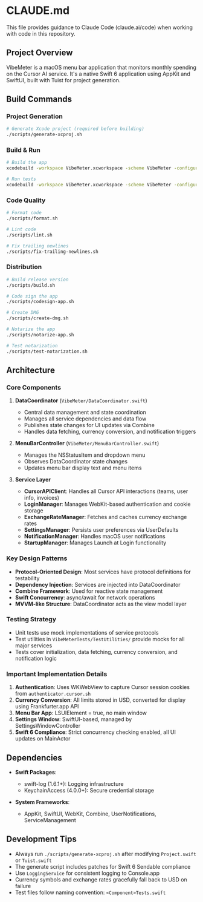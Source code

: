 # CLAUDE.md

This file provides guidance to Claude Code (claude.ai/code) when working with code in this repository.

## Project Overview

VibeMeter is a macOS menu bar application that monitors monthly spending on the Cursor AI service. It's a native Swift 6 application using AppKit and SwiftUI, built with Tuist for project generation.

## Build Commands

### Project Generation
```bash
# Generate Xcode project (required before building)
./scripts/generate-xcproj.sh
```

### Build & Run
```bash
# Build the app
xcodebuild -workspace VibeMeter.xcworkspace -scheme VibeMeter -configuration Debug build

# Run tests
xcodebuild -workspace VibeMeter.xcworkspace -scheme VibeMeter -configuration Debug test
```

### Code Quality
```bash
# Format code
./scripts/format.sh

# Lint code
./scripts/lint.sh

# Fix trailing newlines
./scripts/fix-trailing-newlines.sh
```

### Distribution
```bash
# Build release version
./scripts/build.sh

# Code sign the app
./scripts/codesign-app.sh

# Create DMG
./scripts/create-dmg.sh

# Notarize the app
./scripts/notarize-app.sh

# Test notarization
./scripts/test-notarization.sh
```

## Architecture

### Core Components

1. **DataCoordinator** (`VibeMeter/DataCoordinator.swift`)
   - Central data management and state coordination
   - Manages all service dependencies and data flow
   - Publishes state changes for UI updates via Combine
   - Handles data fetching, currency conversion, and notification triggers

2. **MenuBarController** (`VibeMeter/MenuBarController.swift`)
   - Manages the NSStatusItem and dropdown menu
   - Observes DataCoordinator state changes
   - Updates menu bar display text and menu items

3. **Service Layer**
   - **CursorAPIClient**: Handles all Cursor API interactions (teams, user info, invoices)
   - **LoginManager**: Manages WebKit-based authentication and cookie storage
   - **ExchangeRateManager**: Fetches and caches currency exchange rates
   - **SettingsManager**: Persists user preferences via UserDefaults
   - **NotificationManager**: Handles macOS user notifications
   - **StartupManager**: Manages Launch at Login functionality

### Key Design Patterns

- **Protocol-Oriented Design**: Most services have protocol definitions for testability
- **Dependency Injection**: Services are injected into DataCoordinator
- **Combine Framework**: Used for reactive state management
- **Swift Concurrency**: async/await for network operations
- **MVVM-like Structure**: DataCoordinator acts as the view model layer

### Testing Strategy

- Unit tests use mock implementations of service protocols
- Test utilities in `VibeMeterTests/TestUtilities/` provide mocks for all major services
- Tests cover initialization, data fetching, currency conversion, and notification logic

### Important Implementation Details

1. **Authentication**: Uses WKWebView to capture Cursor session cookies from `authenticator.cursor.sh`
2. **Currency Conversion**: All limits stored in USD, converted for display using Frankfurter.app API
3. **Menu Bar App**: LSUIElement = true, no main window
4. **Settings Window**: SwiftUI-based, managed by SettingsWindowController
5. **Swift 6 Compliance**: Strict concurrency checking enabled, all UI updates on MainActor

## Dependencies

- **Swift Packages**:
  - swift-log (1.6.1+): Logging infrastructure
  - KeychainAccess (4.0.0+): Secure credential storage

- **System Frameworks**:
  - AppKit, SwiftUI, WebKit, Combine, UserNotifications, ServiceManagement

## Development Tips

- Always run `./scripts/generate-xcproj.sh` after modifying `Project.swift` or `Tuist.swift`
- The generate script includes patches for Swift 6 Sendable compliance
- Use `LoggingService` for consistent logging to Console.app
- Currency symbols and exchange rates gracefully fall back to USD on failure
- Test files follow naming convention: `<Component>Tests.swift`